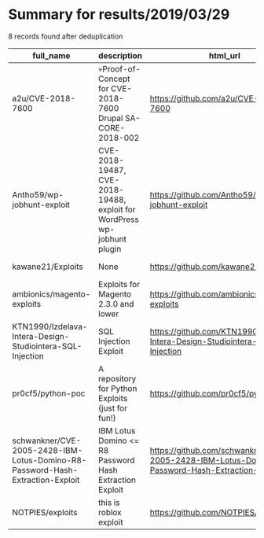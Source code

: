 
# Summary for results/2019/03/29
    
8 records found after deduplication

| full_name | description | html_url | matched_list | matched_count | pushed_at | size | stargazers_count | language | forks_count |
|-------------------------------------------------------------------------------|-------------------------------------------------------------------------|--------------------------------------------------------------------------------------------------|---------------------------------|-----------------|---------------------------|--------|--------------------|------------|---------------|
| a2u/CVE-2018-7600 | 💀Proof-of-Concept for CVE-2018-7600 Drupal SA-CORE-2018-002 | https://github.com/a2u/CVE-2018-7600 | ['cve poc', 'cve-2', 'exploit'] | 3 | 2019-03-29 11:25:57+00:00 | 23 | 333 | Python | 114 |
| Antho59/wp-jobhunt-exploit | CVE-2018-19487, CVE-2018-19488, exploit for WordPress wp-jobhunt plugin | https://github.com/Antho59/wp-jobhunt-exploit | ['exploit'] | 1 | 2019-03-29 09:15:08+00:00 | 7 | 8 | Python | 9 |
| kawane21/Exploits | None | https://github.com/kawane21/Exploits | ['exploit'] | 1 | 2019-03-29 15:23:36+00:00 | 2 | 0 | Python | 0 |
| ambionics/magento-exploits | Exploits for Magento 2.3.0 and lower | https://github.com/ambionics/magento-exploits | ['exploit'] | 1 | 2019-03-29 14:17:00+00:00 | 6 | 133 | Python | 50 |
| KTN1990/Izdelava-Intera-Design-Studiointera-SQL-Injection | SQL Injection Exploit | https://github.com/KTN1990/Izdelava-Intera-Design-Studiointera-SQL-Injection | ['exploit'] | 1 | 2019-03-29 00:02:34+00:00 | 3 | 2 | Python | 1 |
| pr0cf5/python-poc | A repository for Python Exploits (just for fun!) | https://github.com/pr0cf5/python-poc | ['exploit'] | 1 | 2019-03-29 16:21:13+00:00 | 2 | 3 | | 0 |
| schwankner/CVE-2005-2428-IBM-Lotus-Domino-R8-Password-Hash-Extraction-Exploit | IBM Lotus Domino <= R8 Password Hash Extraction Exploit | https://github.com/schwankner/CVE-2005-2428-IBM-Lotus-Domino-R8-Password-Hash-Extraction-Exploit | ['cve-2', 'exploit'] | 2 | 2019-03-29 17:31:55+00:00 | 3 | 2 | Python | 1 |
| NOTPIES/exploits | this is roblox exploit | https://github.com/NOTPIES/exploits | ['exploit'] | 1 | 2019-03-29 19:23:00+00:00 | 0 | 0 | | 0 |
